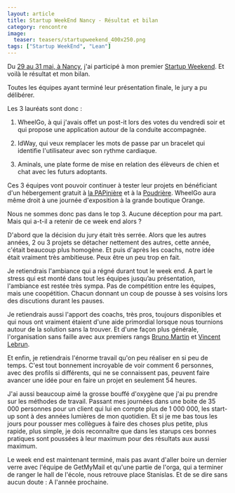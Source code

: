 ```yaml
---
layout: article
title: Startup WeekEnd Nancy - Résultat et bilan
category: rencontre
image:
  teaser: teasers/startupweekend_400x250.png
tags: ["Startup WeekEnd", "Lean"]
---
```



Du [29 au 31 mai, à Nancy](http://www.up.co/communities/france/nancy/startup-weekend/5866), j'ai participé à mon premier [Startup Weekend](http://startupweekend.org/). Et voilà le résultat et mon bilan.

Toutes les équipes ayant terminé leur présentation finale, le jury a pu délibérer.

Les 3 lauréats sont donc :

1. WheelGo, à qui j'avais offet un post-it lors des votes du vendredi soir et qui propose une application autour de la conduite accompagnée.

2. IdWay, qui veux remplacer les mots de passe par un bracelet qui identifie l'utilisateur avec son rythme cardiaque.

3. Aminals, une plate forme de mise en relation des élèveurs de chien et chat avec les futurs adoptants.

Ces 3 équipes vont pouvoir continuer à tester leur projets en bénéficiant d'un hébergement gratuit à [la PAPinière](http://www.lapapiniere.com/) et à la [Poudrière](http://www.poudriere.org/). WheelGo aura même droit à une journée d'exposition à la grande boutique Orange.

Nous ne sommes donc pas dans le top 3. Aucune déception pour ma part. Mais qui a-t-il a retenir de ce week end alors ?

D'abord que la décision du jury était très serrée. Alors que les autres années, 2 ou 3 projets se détacher nettement des autres, cette année, c'était beaucoup plus homogène. Et puis d'après les coachs, notre idée était vraiment très ambitieuse. Peux être un peu trop en fait.

Je retiendrais l'ambiance qui a régné durant tout le week end. A part le stress qui est monté dans tout les équipes jusqu’au présentation, l'ambiance est restée très sympa. Pas de compétition entre les équipes, mais une coopétition. Chacun donnant un coup de pousse à ses voisins lors des discutions durant les pauses.

Je retiendrais aussi l'apport des coachs, très pros, toujours disponibles et qui nous ont vraiment étaient d'une aide primordial lorsque nous tournions autour de la solution sans la trouver. Et d'une façon plus générale, l'organisation sans faille avec aux premiers rangs  [Bruno Martin](https://twitter.com/brunomartin54) et [Vincent Lebrun](https://twitter.com/lebrunvincent).

Et enfin, je retiendrais l'énorme travail qu'on peu réaliser en si peu de temps. C'est tout bonnement incroyable de voir comment 6 personnes, avec des profils si différents, qui ne se connaissent pas, peuvent faire avancer une idée pour en faire un projet en seulement 54 heures.

J'ai aussi beaucoup aimé la grosse bouffé d'oxygène que j'ai pu prendre sur les méthodes de travail. Passant mes journées dans une boite de 35 000 personnes pour un client qui lui en compte plus de 1 000 000, les start-up sont à des années lumières de mon quotidien. Et si je me bas tous les jours pour pousser mes collègues à faire des choses plus petite, plus rapide, plus simple, je dois reconnaître que dans les starups ces bonnes pratiques sont poussées à leur maximum pour des résultats aux aussi maximum.

Le week end est maintenant terminé, mais pas avant d'aller boire un dernier verre avec l'équipe de GetMyMail et qu'une partie de l'orga, qui a terminer de ranger le hall de l'école, nous retrouve place Stanislas. Et de se dire sans aucun doute : A l'année prochaine.
